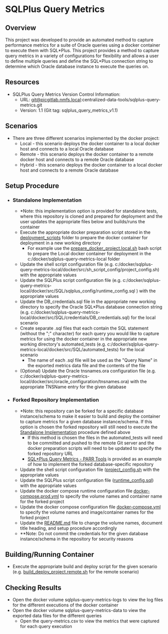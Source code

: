 # SQLPlus Query Metrics

## Overview
This project was developed to provide an automated method to capture performance metrics for a suite of Oracle queries using a docker container to execute them with SQL\*Plus.  This project provides a method to capture query metrics in a variety of configurations for flexibility and allows a user to define multiple queries and define the SQL\*Plus connection string to determine which Oracle database instance to execute the queries on.  

## Resources
-   SQLPlus Query Metrics Version Control Information:
    -   URL: git@picgitlab.nmfs.local:centralized-data-tools/sqlplus-query-metrics.git
    -   Version: 1.1 (Git tag: sqlplus_query_metrics_v1.1)

## Scenarios
-   There are three different scenarios implemented by the docker project:
    -   Local - this scenario deploys the docker container to a local docker host and connects to a local Oracle database
    -   Remote - this scenario deploys the docker container to a remote docker host and connects to a remote Oracle database
    -   Hybrid - this scenario deploys the docker container to a local docker host and connects to a remote Oracle database

## Setup Procedure
-   ### Standalone Implementation
    -   \*Note: this implementation option is provided for standalone tests, where this repository is cloned and prepared for deployment and the user updates the appropriate files below and builds/runs the container  
    -   Execute the appropriate docker preparation script stored in the [deployment_scripts](./deployment_scripts) folder to prepare the docker container for deployment in a new working directory
        -   For example use the [prepare_docker_project.local.sh](./deployment_scripts/prepare_docker_project.local.sh) bash script to prepare the Local docker container for deployment in the c:/docker/sqlplus-query-metrics-local folder
    -   Update the shell script configuration file (e.g. c:/docker/sqlplus-query-metrics-local/docker/src/sh_script_config/project_config.sh) with the appropriate values
    -   Update the SQLPlus script configuration file (e.g. c:/docker/sqlplus-query-metrics-local/docker/src/SQL/sqlplus_config/runtime_config.sql ) with the appropriate values
    -   Update the DB_credentials.sql file in the appropriate new working directory to specify the Oracle SQL*Plus database connection string (e.g. c:/docker/sqlplus-query-metrics-local/docker/src/SQL/credentials/DB_credentials.sql) for the local scenario
    -   Create separate .sql files that each contain the SQL statement (without the ";" character) for each query you would like to capture metrics for using the docker container in the appropriate new working directory's automated_tests (e.g. c:/docker/sqlplus-query-metrics-local/docker/src/SQL/automated_tests) for the local scenario
        -   The name of each .sql file will be used as the "Query Name" in the exported metrics data file and the contents of the file
    -   (Optional) Update the Oracle tnsnames.ora configuration file (e.g. c:/docker/sqlplus-query-metrics-local/docker/src/oracle_configuration/tnsnames.ora) with the appropriate TNSName entry for the given database
-   ### Forked Repository Implementation
    -   \*Note: this repository can be forked for a specific database instance/schema to make it easier to build and deploy the container to capture metrics for a given database instance/schema.  If this option is chosen the forked repository will still need to execute the [Standalone Implementation](#standalone-implementation) procedure defined above
        -   If this method is chosen the files in the automated_tests will need to be committed and pushed to the remote Git server and the docker preparation scripts will need to be updated to specify the forked repository URL
        -   [SQL*Plus Query Metrics - PARR Tools](https://picgitlab.nmfs.local/query-metrics/sqlplus-query-metrics-parr-tools) is provided as an example of how to implement the forked database-specific repository
    -   Update the shell script configuration file ([project_config.sh](./docker/src/sh_script_config/project_config.sh) with the appropriate values
    -   Update the SQLPlus script configuration file ([runtime_config.sql](./docker/src/SQL/sqlplus_config/runtime_config.sql)) with the appropriate values
    -   Update the docker compose runtime configuration file [docker-compose.prod.yml](./docker/docker-compose.prod.yml) to specify the volume names and container name for the forked project
    -   Update the docker compose configuration file [docker-compose.yml](./docker/docker-compose.yml) to specify the volume names and image/container names for the forked project
    -   Update the [README.md](./README.md) file to change the volume names, document title heading, and setup procedure accordingly
    -   \*\*Note: Do not commit the credentials for the given database instance/schema in the repository for security reasons

## Building/Running Container
-   Execute the appropriate build and deploy script for the given scenario (e.g. [build_deploy_project.remote.sh](./deployment_scripts/build_deploy_project.remote.sh) for the remote scenario)

## Checking Results
-   Open the docker volume sqlplus-query-metrics-logs to view the log files for the different executions of the docker container
-   Open the docker volume sqlplus-query-metrics-data to view the exported data files for the different queries
    -   Open the query-metrics.csv to view the metrics that were captured for each query execution
